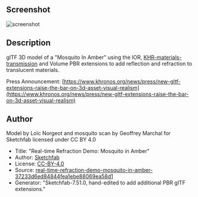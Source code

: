## Screenshot

![screenshot](screenshot/screenshot_large.jpg)

## Description

glTF 3D model of a "Mosquito In Amber" using the IOR, [KHR-materials-transmission](https://github.com/KhronosGroup/glTF/blob/master/extensions/2.0/Khronos/KHR_materials_transmission/README.md) and Volume PBR extensions to add reflection and refraction to translucent materials.

Press Announcement: [https://www.khronos.org/news/press/new-gltf-extensions-raise-the-bar-on-3d-asset-visual-realism](https://www.khronos.org/news/press/new-gltf-extensions-raise-the-bar-on-3d-asset-visual-realism)

## Author

Model by Loïc Norgeot and mosquito scan by Geoffrey Marchal for Sketchfab licensed under CC BY 4.0

- Title: "Real-time Refraction Demo: Mosquito in Amber"
- Author: [Sketchfab](https://sketchfab.com/Sketchfab)
- License: [CC-BY-4.0](http://creativecommons.org/licenses/by/4.0/)
- Source: [real-time-refraction-demo-mosquito-in-amber-37233d6ed84844fea1ebe88069ea58d1](https://sketchfab.com/3d-models/real-time-refraction-demo-mosquito-in-amber-37233d6ed84844fea1ebe88069ea58d1)
- Generator: "Sketchfab-7.51.0, hand-edited to add additional PBR glTF extensions."

